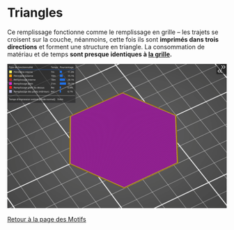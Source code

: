 # Triangles

Ce remplissage fonctionne comme le remplissage en grille – les trajets se croisent sur la couche, néanmoins, cette fois ils sont **imprimés dans trois directions** et forment une structure en triangle. La consommation de matériau et de temps **sont presque identiques à [la grille](pattern_grid.md).**

![Image : Remplissage triangles (image gif animée)](images/triangle.gif)


[Retour à la page des Motifs](pattern.md)
